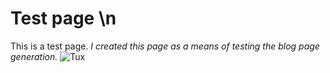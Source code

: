 # **Test page** \n

This is a test page.
*I created this page as a means of testing the blog page generation.*
![Tux](https://mdg.imgix.net/assets/images/tux.png?auto=format&fit=clip&q=40&w=100)